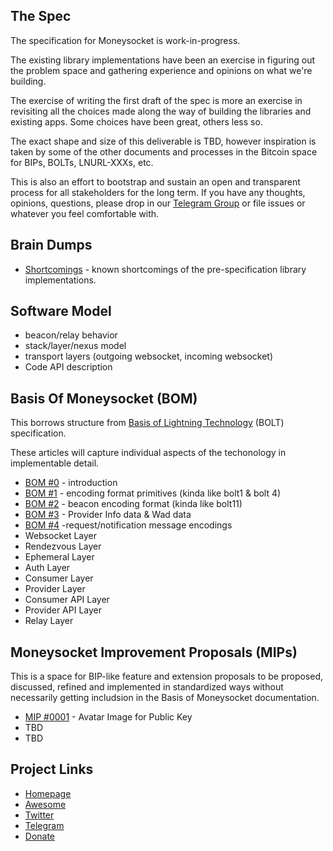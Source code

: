 The Spec
------------
The specification for Moneysocket is work-in-progress.

The existing library implementations have been an exercise in figuring out the problem space and gathering experience and opinions on what we're building.

The exercise of writing the first draft of the spec is more an exercise in revisiting all the choices made along the way of building the libraries and existing apps. Some choices have been great, others less so.

The exact shape and size of this deliverable is TBD, however inspiration is taken by some of the other documents and processes in the Bitcoin space for BIPs, BOLTs, LNURL-XXXs, etc.

This is also an effort to bootstrap and sustain an open and transparent process for all stakeholders for the long term. If you have any thoughts, opinions, questions, please drop in our [Telegram Group](https://t.me/moneysocket) or file issues or whatever you feel comfortable with.

Brain Dumps
------------

* [Shortcomings](shortcomings.md) - known shortcomings of the pre-specification library implementations.


Software Model
------------

* beacon/relay behavior
* stack/layer/nexus model
* transport layers (outgoing websocket, incoming websocket)
* Code API description


Basis Of Moneysocket (BOM)
-----

This borrows structure from [Basis of Lightning Technology](https://github.com/lightningnetwork/lightning-rfc/blob/master/00-introduction.md) (BOLT) specification.

These articles will capture individual aspects of the techonology in implementable detail.

* [BOM #0](00-introduction.md) - introduction
* [BOM #1](02-encoding.md) - encoding format primitives (kinda like bolt1 & bolt 4)
* [BOM #2](02-beacons.md) - beacon encoding format (kinda like bolt11)
* [BOM #3](03-provider-info.md) - Provider Info data & Wad data
* [BOM #4](04-messages.md) -request/notification message encodings
* Websocket Layer
* Rendezvous Layer
* Ephemeral Layer
* Auth Layer
* Consumer Layer
* Provider Layer
* Consumer API Layer
* Provider API Layer
* Relay Layer

Moneysocket Improvement Proposals (MIPs)
-----

This is a space for BIP-like feature and extension proposals to be proposed, discussed, refined and implemented in standardized ways without necessarily getting includsion in the Basis of Moneysocket documentation.

* [MIP #0001](mip-0001.md) - Avatar Image for Public Key
* TBD
* TBD


Project Links
-------------

- [Homepage](https://socket.money)
- [Awesome](https://github.com/moneysocket/awesome-moneysocket)
- [Twitter](https://twitter.com/moneysocket)
- [Telegram](https://t.me/moneysocket)
- [Donate](https://socket.money/#donate)
